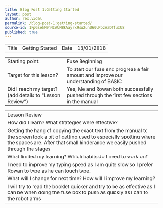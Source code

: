 ```yaml
---
title: Blog Post 1:Getting Started
layout: post
author: rex.vidal
permalink: /blog-post-1:getting-started/
source-id: 1PpGsekM9nNIAUM8KAayrx9su2unU60UPbzAaDTfuIU8
published: true
---
```

<table>
  <tr>
    <td>Title</td>
    <td>
Getting Started</td>
    <td>Date</td>
    <td>
18/01/2018</td>
  </tr>
</table>


<table>
  <tr>
    <td>Starting point:</td>
    <td>
Fuse Beginning</td>
  </tr>
  <tr>
    <td>Target for this lesson?</td>
    <td>
To start our fuse and progress a fair amount and improve our understanding of BASIC</td>
  </tr>
  <tr>
    <td>Did I reach my target? 
(add details to "Lesson Review")</td>
    <td> 
Yes, Me and Rowan both successfully pushed through the first few sections in the manual</td>
  </tr>
</table>


<table>
  <tr>
    <td>Lesson Review</td>
  </tr>
  <tr>
    <td>How did I learn? What strategies were effective? </td>
  </tr>
  <tr>
    <td>
Getting the hang of copying the exact text from the manual to the screen took a bit of getting used to especially spotting where the spaces are. After that small hinderance we easily pushed through the stages</td>
  </tr>
  <tr>
    <td>What limited my learning? Which habits do I need to work on? </td>
  </tr>
  <tr>
    <td>
I need to improve my typing speed as I am quite slow so I prefer Rowan to type as he can touch type. </td>
  </tr>
  <tr>
    <td>What will I change for next time? How will I improve my learning?</td>
  </tr>
  <tr>
    <td>
I will try to read the booklet quicker and try to be as effective as I can be when doing the fuse box to push as quickly as I can to the robot arms</td>
  </tr>
</table>


